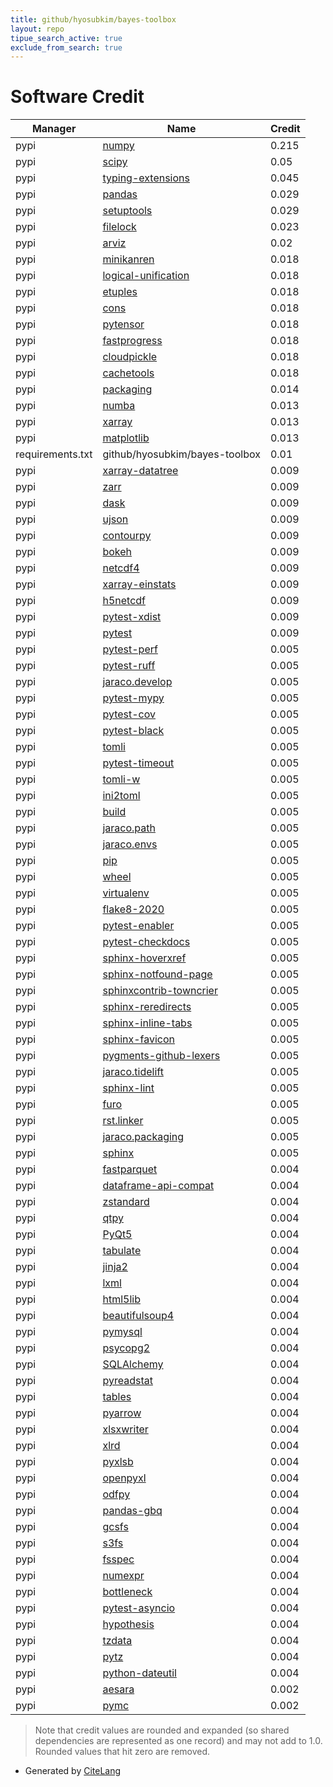 ```yaml
---
title: github/hyosubkim/bayes-toolbox
layout: repo
tipue_search_active: true
exclude_from_search: true
---
```

# Software Credit

|Manager|Name|Credit|
|-------|----|------|
|pypi|[numpy](https://numpy.org)|0.215|
|pypi|[scipy](https://pypi.org/project/scipy)|0.05|
|pypi|[typing-extensions](https://typing.readthedocs.io/)|0.045|
|pypi|[pandas](https://pandas.pydata.org)|0.029|
|pypi|[setuptools](https://github.com/pypa/setuptools)|0.029|
|pypi|[filelock](https://pypi.org/project/filelock)|0.023|
|pypi|[arviz](http://github.com/arviz-devs/arviz)|0.02|
|pypi|[minikanren](https://pypi.org/project/minikanren)|0.018|
|pypi|[logical-unification](https://pypi.org/project/logical-unification)|0.018|
|pypi|[etuples](https://pypi.org/project/etuples)|0.018|
|pypi|[cons](https://pypi.org/project/cons)|0.018|
|pypi|[pytensor](https://pypi.org/project/pytensor)|0.018|
|pypi|[fastprogress](https://pypi.org/project/fastprogress)|0.018|
|pypi|[cloudpickle](https://pypi.org/project/cloudpickle)|0.018|
|pypi|[cachetools](https://pypi.org/project/cachetools)|0.018|
|pypi|[packaging](https://pypi.org/project/packaging)|0.014|
|pypi|[numba](https://pypi.org/project/numba)|0.013|
|pypi|[xarray](https://pypi.org/project/xarray)|0.013|
|pypi|[matplotlib](https://pypi.org/project/matplotlib)|0.013|
|requirements.txt|github/hyosubkim/bayes-toolbox|0.01|
|pypi|[xarray-datatree](https://pypi.org/project/xarray-datatree)|0.009|
|pypi|[zarr](https://pypi.org/project/zarr)|0.009|
|pypi|[dask](https://pypi.org/project/dask)|0.009|
|pypi|[ujson](https://pypi.org/project/ujson)|0.009|
|pypi|[contourpy](https://pypi.org/project/contourpy)|0.009|
|pypi|[bokeh](https://pypi.org/project/bokeh)|0.009|
|pypi|[netcdf4](https://pypi.org/project/netcdf4)|0.009|
|pypi|[xarray-einstats](https://pypi.org/project/xarray-einstats)|0.009|
|pypi|[h5netcdf](https://pypi.org/project/h5netcdf)|0.009|
|pypi|[pytest-xdist](https://pypi.org/project/pytest-xdist)|0.009|
|pypi|[pytest](https://pypi.org/project/pytest)|0.009|
|pypi|[pytest-perf](https://pypi.org/project/pytest-perf)|0.005|
|pypi|[pytest-ruff](https://pypi.org/project/pytest-ruff)|0.005|
|pypi|[jaraco.develop](https://pypi.org/project/jaraco.develop)|0.005|
|pypi|[pytest-mypy](https://pypi.org/project/pytest-mypy)|0.005|
|pypi|[pytest-cov](https://pypi.org/project/pytest-cov)|0.005|
|pypi|[pytest-black](https://pypi.org/project/pytest-black)|0.005|
|pypi|[tomli](https://pypi.org/project/tomli)|0.005|
|pypi|[pytest-timeout](https://pypi.org/project/pytest-timeout)|0.005|
|pypi|[tomli-w](https://pypi.org/project/tomli-w)|0.005|
|pypi|[ini2toml](https://pypi.org/project/ini2toml)|0.005|
|pypi|[build](https://pypi.org/project/build)|0.005|
|pypi|[jaraco.path](https://pypi.org/project/jaraco.path)|0.005|
|pypi|[jaraco.envs](https://pypi.org/project/jaraco.envs)|0.005|
|pypi|[pip](https://pypi.org/project/pip)|0.005|
|pypi|[wheel](https://pypi.org/project/wheel)|0.005|
|pypi|[virtualenv](https://pypi.org/project/virtualenv)|0.005|
|pypi|[flake8-2020](https://pypi.org/project/flake8-2020)|0.005|
|pypi|[pytest-enabler](https://pypi.org/project/pytest-enabler)|0.005|
|pypi|[pytest-checkdocs](https://pypi.org/project/pytest-checkdocs)|0.005|
|pypi|[sphinx-hoverxref](https://pypi.org/project/sphinx-hoverxref)|0.005|
|pypi|[sphinx-notfound-page](https://pypi.org/project/sphinx-notfound-page)|0.005|
|pypi|[sphinxcontrib-towncrier](https://pypi.org/project/sphinxcontrib-towncrier)|0.005|
|pypi|[sphinx-reredirects](https://pypi.org/project/sphinx-reredirects)|0.005|
|pypi|[sphinx-inline-tabs](https://pypi.org/project/sphinx-inline-tabs)|0.005|
|pypi|[sphinx-favicon](https://pypi.org/project/sphinx-favicon)|0.005|
|pypi|[pygments-github-lexers](https://pypi.org/project/pygments-github-lexers)|0.005|
|pypi|[jaraco.tidelift](https://pypi.org/project/jaraco.tidelift)|0.005|
|pypi|[sphinx-lint](https://pypi.org/project/sphinx-lint)|0.005|
|pypi|[furo](https://pypi.org/project/furo)|0.005|
|pypi|[rst.linker](https://pypi.org/project/rst.linker)|0.005|
|pypi|[jaraco.packaging](https://pypi.org/project/jaraco.packaging)|0.005|
|pypi|[sphinx](https://pypi.org/project/sphinx)|0.005|
|pypi|[fastparquet](https://pypi.org/project/fastparquet)|0.004|
|pypi|[dataframe-api-compat](https://pypi.org/project/dataframe-api-compat)|0.004|
|pypi|[zstandard](https://pypi.org/project/zstandard)|0.004|
|pypi|[qtpy](https://pypi.org/project/qtpy)|0.004|
|pypi|[PyQt5](https://pypi.org/project/PyQt5)|0.004|
|pypi|[tabulate](https://pypi.org/project/tabulate)|0.004|
|pypi|[jinja2](https://pypi.org/project/jinja2)|0.004|
|pypi|[lxml](https://pypi.org/project/lxml)|0.004|
|pypi|[html5lib](https://pypi.org/project/html5lib)|0.004|
|pypi|[beautifulsoup4](https://pypi.org/project/beautifulsoup4)|0.004|
|pypi|[pymysql](https://pypi.org/project/pymysql)|0.004|
|pypi|[psycopg2](https://pypi.org/project/psycopg2)|0.004|
|pypi|[SQLAlchemy](https://pypi.org/project/SQLAlchemy)|0.004|
|pypi|[pyreadstat](https://pypi.org/project/pyreadstat)|0.004|
|pypi|[tables](https://pypi.org/project/tables)|0.004|
|pypi|[pyarrow](https://pypi.org/project/pyarrow)|0.004|
|pypi|[xlsxwriter](https://pypi.org/project/xlsxwriter)|0.004|
|pypi|[xlrd](https://pypi.org/project/xlrd)|0.004|
|pypi|[pyxlsb](https://pypi.org/project/pyxlsb)|0.004|
|pypi|[openpyxl](https://pypi.org/project/openpyxl)|0.004|
|pypi|[odfpy](https://pypi.org/project/odfpy)|0.004|
|pypi|[pandas-gbq](https://pypi.org/project/pandas-gbq)|0.004|
|pypi|[gcsfs](https://pypi.org/project/gcsfs)|0.004|
|pypi|[s3fs](https://pypi.org/project/s3fs)|0.004|
|pypi|[fsspec](https://pypi.org/project/fsspec)|0.004|
|pypi|[numexpr](https://pypi.org/project/numexpr)|0.004|
|pypi|[bottleneck](https://pypi.org/project/bottleneck)|0.004|
|pypi|[pytest-asyncio](https://pypi.org/project/pytest-asyncio)|0.004|
|pypi|[hypothesis](https://pypi.org/project/hypothesis)|0.004|
|pypi|[tzdata](https://pypi.org/project/tzdata)|0.004|
|pypi|[pytz](https://pypi.org/project/pytz)|0.004|
|pypi|[python-dateutil](https://pypi.org/project/python-dateutil)|0.004|
|pypi|[aesara](https://github.com/aesara-devs/aesara)|0.002|
|pypi|[pymc](http://github.com/pymc-devs/pymc)|0.002|


> Note that credit values are rounded and expanded (so shared dependencies are represented as one record) and may not add to 1.0. Rounded values that hit zero are removed.


- Generated by [CiteLang](https://github.com/vsoch/citelang)
